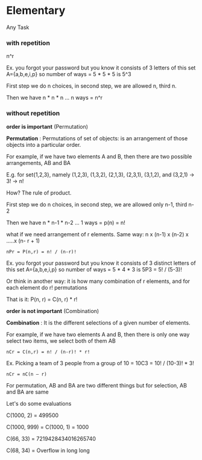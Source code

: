 # Elementary

Any Task 

### with repetition

n^r

Ex. you forgot your password but you know it consists of 3 letters of this set A={a,b,e,i,p} so number of ways = 5 * 5 * 5 is 5^3

First step we do n choices, in second step, we are allowed n, third n.

Then we have n * n * n ... n ways =	n^r

### without repetition

**order is important** (Permutation)

**Permutation** : Permutations of set of objects: is an arrangement of those objects into a particular order.

For example, if we have two elements A and B, then there are two possible arrangements, AB and BA

E.g. for set{1,2,3}, namely (1,2,3), (1,3,2), (2,1,3), (2,3,1), (3,1,2), and (3,2,1) -> 3!	-> n!

How? The rule of product.

First step we do n choices, in second step, we are allowed only n-1, third n-2

Then we have n * n-1 * n-2 ... 1 ways =	p(n) = n!

what if we need arrangement of r elements. Same way: n x (n-1) x (n-2) x .....x (n- r + 1)

`nPr = P(n,r) = n! / (n-r)!`
                 
Ex. you forgot your password but you know it consists of 3 distinct letters of this set A={a,b,e,i,p} so number of ways = 5 * 4 * 3 is 5P3 = 5! / (5-3)!


Or think in another way: it is how many combination of r elements, and for each element do r! permutations

That is it: P(n, r) = C(n, r) * r!

**order is not important** (Combination)

**Combination** : It is the different selections of a given number of elements.

For example, if we have two elements A and B, then there is only one way select two items, we select both of them AB

`nCr = C(n,r) = n! / (n-r)! * r!`

Ex. Picking a team of 3 people from a group of 10 = 10C3 = 10! / (10-3)! * 3!
 
 `nCr = nC(n – r)`

For permutation, AB and BA are two different things but for selection, AB and BA are same

Let's do some evaluations

C(1000, 2) = 499500

C(1000, 999) = C(1000, 1) = 1000

C(66, 33) = 7219428434016265740

C(68, 34) = Overflow in long long
